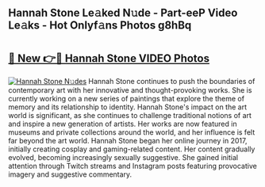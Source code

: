 ## Hannah Stone Le𝚊ked N𝚞de - Part-eeP Video Le𝚊ks - Hot Onlyf𝚊ns Photos g8hBq

# <h2><a href="http://ac33024.deff.icu/?id=Hannah+Stone">🔗 New 👉🔴 Hannah Stone VIDEO Photos</a></h2>

[![Hannah Stone N𝚞des](https://i.imgur.com/rIISA9y.gif)](http://ac33024.deff.icu/?id=Hannah+Stone)
Hannah Stone continues to push the boundaries of contemporary art with her innovative and thought-provoking works. She is currently working on a new series of paintings that explore the theme of memory and its relationship to identity. Hannah Stone's impact on the art world is significant, as she continues to challenge traditional notions of art and inspire a new generation of artists. Her works are now featured in museums and private collections around the world, and her influence is felt far beyond the art world. Hannah Stone began her online journey in 2017, initially creating cosplay and gaming-related content. Her content gradually evolved, becoming increasingly sexually suggestive. She gained initial attention through Twitch streams and Instagram posts featuring provocative imagery and suggestive commentary.
